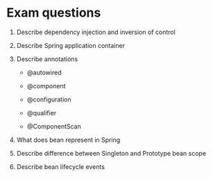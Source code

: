# Exam questions

1. Describe dependency injection and inversion of control
    

2. Describe Spring application container

3. Describe annotations
    - @autowired
   
    - @component
    
    - @configuration
    
    - @qualifier
    
    - @ComponentScan


4. What does bean represent in Spring

5. Describe difference between Singleton and Prototype bean scope

6. Describe bean lifecycle events

